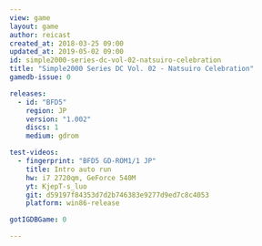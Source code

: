 ```yaml
---
view: game
layout: game
author: reicast
created_at: 2018-03-25 09:00
updated_at: 2019-05-02 09:00
id: simple2000-series-dc-vol-02-natsuiro-celebration
title: "Simple2000 Series DC Vol. 02 - Natsuiro Celebration"
gamedb-issue: 0

releases:
  - id: "BFD5"
    region: JP
    version: "1.002"
    discs: 1
    medium: gdrom

test-videos:
  - fingerprint: "BFD5 GD-ROM1/1 JP"
    title: Intro auto run
    hw: i7 2720qm, GeForce 540M
    yt: KjepT-s_luo
    git: d59197f84353d7d2b746383e9277d9ed7c8c4053
    platform: win86-release

gotIGDBGame: 0

---
```

